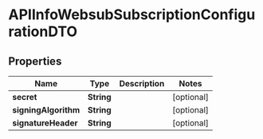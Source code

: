

# APIInfoWebsubSubscriptionConfigurationDTO

## Properties

Name | Type | Description | Notes
------------ | ------------- | ------------- | -------------
**secret** | **String** |  |  [optional]
**signingAlgorithm** | **String** |  |  [optional]
**signatureHeader** | **String** |  |  [optional]



